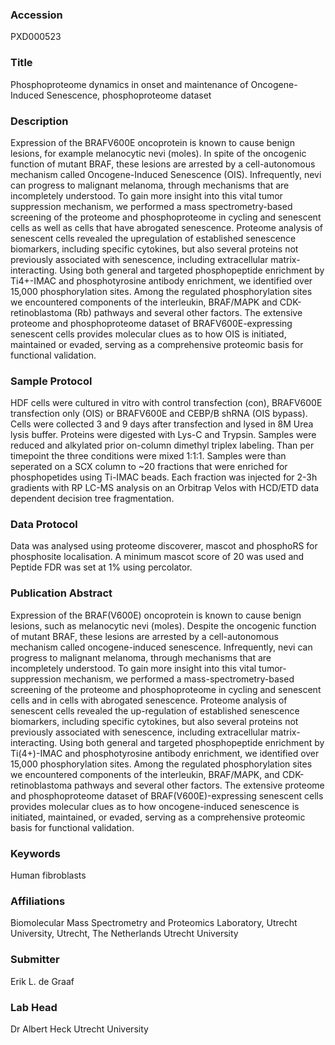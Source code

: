 ### Accession
PXD000523

### Title
Phosphoproteome dynamics in onset and maintenance of Oncogene-Induced Senescence, phosphoproteome dataset

### Description
Expression of the BRAFV600E oncoprotein is known to cause benign lesions, for example melanocytic nevi (moles). In spite of the oncogenic function of mutant BRAF, these lesions are arrested by a cell-autonomous mechanism called Oncogene-Induced Senescence (OIS). Infrequently, nevi can progress to malignant melanoma, through mechanisms that are incompletely understood. To gain more insight into this vital tumor suppression mechanism, we performed a mass spectrometry-based screening of the proteome and phosphoproteome in cycling and senescent cells as well as cells that have abrogated senescence. Proteome analysis of senescent cells revealed the upregulation of established senescence biomarkers, including specific cytokines, but also several proteins not previously associated with senescence, including extracellular matrix-interacting. Using both general and targeted phosphopeptide enrichment by Ti4+-IMAC and phosphotyrosine antibody enrichment, we identified over 15,000 phosphorylation sites. Among the regulated phosphorylation sites we encountered components of the interleukin, BRAF/MAPK and CDK-retinoblastoma (Rb) pathways and several other factors. The extensive proteome and phosphoproteome dataset of BRAFV600E-expressing senescent cells provides molecular clues as to how OIS is initiated, maintained or evaded, serving as a comprehensive proteomic basis for functional validation.

### Sample Protocol
HDF cells were cultured in vitro with control transfection (con), BRAFV600E transfection only (OIS) or BRAFV600E and CEBP/B shRNA (OIS bypass). Cells were collected 3 and 9 days after transfection and lysed in 8M Urea lysis buffer. Proteins were digested with Lys-C and Trypsin. Samples were reduced and alkylated prior on-column dimethyl triplex labeling. Than per timepoint the three conditions were mixed 1:1:1. Samples were than seperated on a SCX column to ~20 fractions that were enriched for phosphopetides using Ti-IMAC beads. Each fraction was injected for 2-3h gradients with RP LC-MS analysis on an Orbitrap Velos with HCD/ETD data dependent decision tree fragmentation.

### Data Protocol
Data was analysed using proteome discoverer, mascot and phosphoRS for phosphosite localisation. A minimum mascot score of 20 was used and Peptide FDR was set at 1% using percolator.

### Publication Abstract
Expression of the BRAF(V600E) oncoprotein is known to cause benign lesions, such as melanocytic nevi (moles). Despite the oncogenic function of mutant BRAF, these lesions are arrested by a cell-autonomous mechanism called oncogene-induced senescence. Infrequently, nevi can progress to malignant melanoma, through mechanisms that are incompletely understood. To gain more insight into this vital tumor-suppression mechanism, we performed a mass-spectrometry-based screening of the proteome and phosphoproteome in cycling and senescent cells and in cells with abrogated senescence. Proteome analysis of senescent cells revealed the up-regulation of established senescence biomarkers, including specific cytokines, but also several proteins not previously associated with senescence, including extracellular matrix-interacting. Using both general and targeted phosphopeptide enrichment by Ti(4+)-IMAC and phosphotyrosine antibody enrichment, we identified over 15,000 phosphorylation sites. Among the regulated phosphorylation sites we encountered components of the interleukin, BRAF/MAPK, and CDK-retinoblastoma pathways and several other factors. The extensive proteome and phosphoproteome dataset of BRAF(V600E)-expressing senescent cells provides molecular clues as to how oncogene-induced senescence is initiated, maintained, or evaded, serving as a comprehensive proteomic basis for functional validation.

### Keywords
Human fibroblasts

### Affiliations
Biomolecular Mass Spectrometry and Proteomics Laboratory, Utrecht University, Utrecht, The Netherlands
Utrecht University

### Submitter
Erik L. de Graaf

### Lab Head
Dr Albert Heck
Utrecht University


